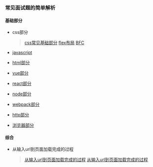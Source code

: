 ### 常见面试题的简单解析
#### 基础部分
- css部分
  >  [css常见基础部分]()
  >  [flex布局](http://www.ruanyifeng.com/blog/2015/07/flex-grammar.html)
  >  [BFC](https://juejin.im/post/5cee1b38e51d4556be5b39e1)




- [javascript]()
- [html部分]()
- [vue部分]()
- [react部分]()
- [node部分]()
- [webpack部分]()
- [http部分]()
- [浏览器部分]()

#### 综合
- 从输入url到页面加载完成的过程 
  > [从输入url到页面加载完成的过程](https://juejin.im/post/5c2591e351882569b02456e3)
  > [从输入url到页面加载完成的过程](https://segmentfault.com/a/1190000006879700)